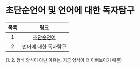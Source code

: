 # 초단순언어 및 언어에 대한 독자탐구

| 목록 | 링크 |
| :---: | :---: |
| 1 | [초단순언어](https://faraway6834.github.io/unbeauty/privateNote/Alkali/Forbidden/Personal/TWaMLang/%EC%B4%88%EB%8B%A8%EC%88%9C%EC%96%B8%EC%96%B4_%EB%B0%8F_%EC%96%B8%EC%96%B4%EC%97%90_%EB%8C%80%ED%95%9C_%EB%8F%85%EC%9E%90%ED%83%90%EA%B5%AC/%EC%B4%88%EB%8B%A8%EC%88%9C%EC%96%B8%EC%96%B4) |
| 2 | 언어에 대한 독자탐구 |

(1. 2. 형식 양식이 아닌 이유는, 지금 양식이 더 이뻐보이기 때문)